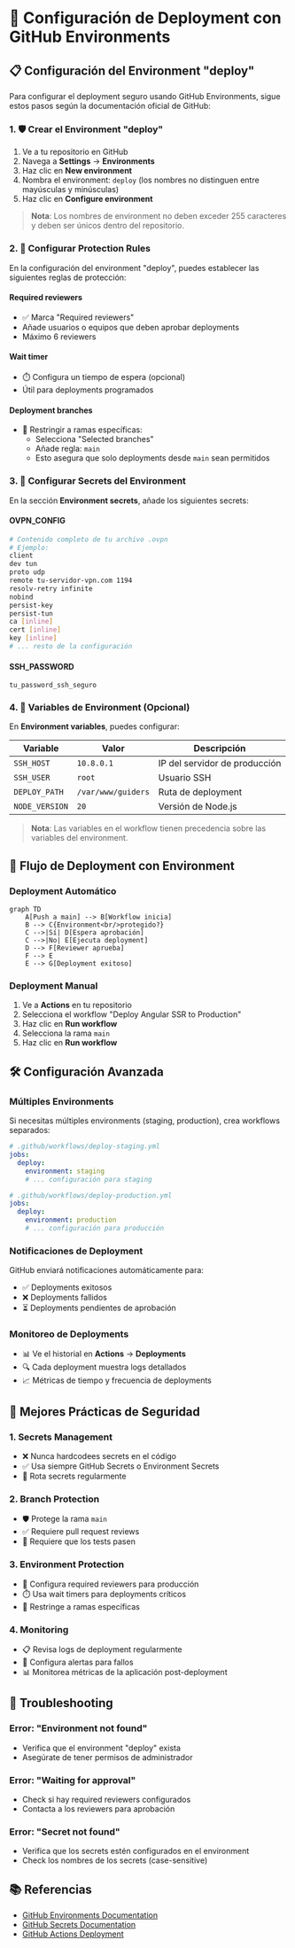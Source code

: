 # 🚀 Configuración de Deployment con GitHub Environments

## 📋 Configuración del Environment "deploy"

Para configurar el deployment seguro usando GitHub Environments, sigue estos pasos según la documentación oficial de GitHub:

### 1. 🛡️ Crear el Environment "deploy"

1. Ve a tu repositorio en GitHub
2. Navega a **Settings** → **Environments** 
3. Haz clic en **New environment**
4. Nombra el environment: `deploy` (los nombres no distinguen entre mayúsculas y minúsculas)
5. Haz clic en **Configure environment**

> **Nota**: Los nombres de environment no deben exceder 255 caracteres y deben ser únicos dentro del repositorio.

### 2. 🔐 Configurar Protection Rules

En la configuración del environment "deploy", puedes establecer las siguientes reglas de protección:

#### **Required reviewers**
- ✅ Marca "Required reviewers"
- Añade usuarios o equipos que deben aprobar deployments
- Máximo 6 reviewers

#### **Wait timer**
- ⏱️ Configura un tiempo de espera (opcional)
- Útil para deployments programados

#### **Deployment branches**
- 🌿 Restringir a ramas específicas:
  - Selecciona "Selected branches"
  - Añade regla: `main`
  - Esto asegura que solo deployments desde `main` sean permitidos

### 3. 🔑 Configurar Secrets del Environment

En la sección **Environment secrets**, añade los siguientes secrets:

#### **OVPN_CONFIG**
```bash
# Contenido completo de tu archivo .ovpn
# Ejemplo:
client
dev tun
proto udp
remote tu-servidor-vpn.com 1194
resolv-retry infinite
nobind
persist-key
persist-tun
ca [inline]
cert [inline]
key [inline]
# ... resto de la configuración
```

#### **SSH_PASSWORD**
```
tu_password_ssh_seguro
```

### 4. 📝 Variables de Environment (Opcional)

En **Environment variables**, puedes configurar:

| Variable | Valor | Descripción |
|----------|-------|-------------|
| `SSH_HOST` | `10.8.0.1` | IP del servidor de producción |
| `SSH_USER` | `root` | Usuario SSH |
| `DEPLOY_PATH` | `/var/www/guiders` | Ruta de deployment |
| `NODE_VERSION` | `20` | Versión de Node.js |

> **Nota**: Las variables en el workflow tienen precedencia sobre las variables del environment.

## 🔄 Flujo de Deployment con Environment

### Deployment Automático
```mermaid
graph TD
    A[Push a main] --> B[Workflow inicia]
    B --> C{Environment<br/>protegido?}
    C -->|Sí| D[Espera aprobación]
    C -->|No| E[Ejecuta deployment]
    D --> F[Reviewer aprueba]
    F --> E
    E --> G[Deployment exitoso]
```

### Deployment Manual
1. Ve a **Actions** en tu repositorio
2. Selecciona el workflow "Deploy Angular SSR to Production"
3. Haz clic en **Run workflow**
4. Selecciona la rama `main`
5. Haz clic en **Run workflow**

## 🛠️ Configuración Avanzada

### Múltiples Environments

Si necesitas múltiples environments (staging, production), crea workflows separados:

```yaml
# .github/workflows/deploy-staging.yml
jobs:
  deploy:
    environment: staging
    # ... configuración para staging

# .github/workflows/deploy-production.yml
jobs:
  deploy:
    environment: production
    # ... configuración para producción
```

### Notificaciones de Deployment

GitHub enviará notificaciones automáticamente para:
- ✅ Deployments exitosos
- ❌ Deployments fallidos
- ⏳ Deployments pendientes de aprobación

### Monitoreo de Deployments

- 📊 Ve el historial en **Actions** → **Deployments**
- 🔍 Cada deployment muestra logs detallados
- 📈 Métricas de tiempo y frecuencia de deployments

## 🚨 Mejores Prácticas de Seguridad

### 1. **Secrets Management**
- ❌ Nunca hardcodees secrets en el código
- ✅ Usa siempre GitHub Secrets o Environment Secrets
- 🔄 Rota secrets regularmente

### 2. **Branch Protection**
- 🛡️ Protege la rama `main`
- ✅ Requiere pull request reviews
- 🧪 Requiere que los tests pasen

### 3. **Environment Protection**
- 👥 Configura required reviewers para producción
- ⏱️ Usa wait timers para deployments críticos
- 🌿 Restringe a ramas específicas

### 4. **Monitoring**
- 📋 Revisa logs de deployment regularmente
- 🚨 Configura alertas para fallos
- 📊 Monitorea métricas de la aplicación post-deployment

## 🔧 Troubleshooting

### Error: "Environment not found"
- Verifica que el environment "deploy" exista
- Asegúrate de tener permisos de administrador

### Error: "Waiting for approval"
- Check si hay required reviewers configurados
- Contacta a los reviewers para aprobación

### Error: "Secret not found"
- Verifica que los secrets estén configurados en el environment
- Check los nombres de los secrets (case-sensitive)

## 📚 Referencias

- [GitHub Environments Documentation](https://docs.github.com/es/actions/managing-workflow-runs-and-deployments/managing-deployments/managing-environments-for-deployment)
- [GitHub Secrets Documentation](https://docs.github.com/es/actions/security-for-github-actions/using-secrets-in-github-actions)
- [GitHub Actions Deployment](https://docs.github.com/es/actions/managing-workflow-runs-and-deployments/managing-deployments/about-deployments)
